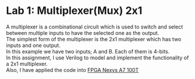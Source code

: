 # Lab 1: Multiplexer(Mux) 2x1

A multiplexer is a combinational circuit which is used to switch and select between multiple inputs to have the selected one as the output.\
The simplest form of the multiplexer is the 2x1 multiplexer which has two inputs and one output.\
In this example we have two inputs; A and B. Each of them is 4-bits.\
In this assignment, I use Verilog to model and implement the functionality of a 2x1 multiplexer.\
Also, I have applied the code into [FPGA Nexys A7 100T](https://store.digilentinc.com/nexys-a7-fpga-trainer-board-recommended-for-ece-curriculum/)
